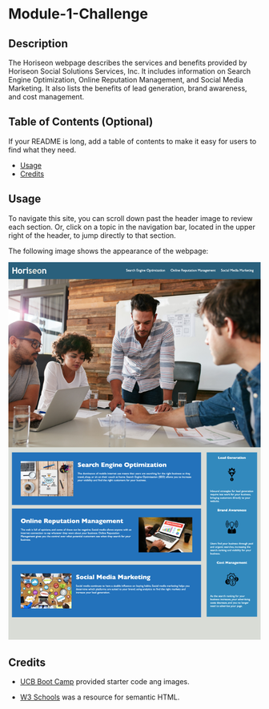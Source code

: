 # Module-1-Challenge

## Description

The Horiseon webpage describes the services and benefits provided by Horiseon Social Solutions Services, Inc. It includes information on Search Engine Optimization, Online Reputation Management, and Social Media Marketing. It also lists the benefits of lead generation, brand awareness, and cost management. 

## Table of Contents (Optional)

If your README is long, add a table of contents to make it easy for users to find what they need.

- [Usage](#usage)
- [Credits](#credits)

## Usage

To navigate this site, you can scroll down past the header image to review each section. Or, click on a topic in the navigation bar, located in the upper right of the header, to jump directly to that section. 

The following image shows the appearance of the webpage:

![The Horiseon webpage includes a header with company name, navigation bar, and image. Three cards with text and corresponding image are located at the bottom of the page, with a sidebar containing simple images and text to the right of the cards.](./assets/images/module-1-challenge-screeenshot.png)

## Credits

- [UCB Boot Camp](https://ucb.bootcampcontent.com/UCB-Coding-Bootcamp/UCB-VIRT-FSF-PT-10-2022-U-LOLC) provided starter code ang images. 


- [W3 Schools](https://www.w3schools.com/html/html5_semantic_elements.asp) was a resource for semantic HTML. 
